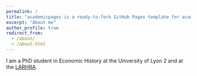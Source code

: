 ```yaml
---
permalink: /
title: "academicpages is a ready-to-fork GitHub Pages template for academic personal websites"
excerpt: "About me"
author_profile: true
redirect_from: 
  - /about/
  - /about.html
---
```


I am a PhD student in Economic History at the University of Lyon 2 and at the [LARHRA](https://larhra.fr/member/btourenc/).





